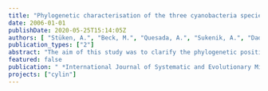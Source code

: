 ```yaml
---
title: "Phylogenetic characterisation of the three cyanobacteria species Anabaena bergii, Aphanizomenon ovalisporum and Aphanizomenon aphanizomenoides (order Nostocales)"
date: 2006-01-01
publishDate: 2020-05-25T15:14:05Z
authors: [ "Stüken, A.", "Beck, M.", "Quesada, A.", "Sukenik, A.", "Dadheech, P. K.", "Wiedner, C." ]
publication_types: ["2"]
abstract: "The aim of this study was to clarify the phylogenetic position of the three heterocystous cyanobacteria species Anabaena bergii, Aphanizomenon ovalisporum and Aphanizomenon aphanizomenoides within the order Nostocales. We determined and phylogentically analysed 16S rRNA gene and cpcBA-IGS sequences of four A. bergii, three A. ovalisporum, one A. aphanizomenoides and seven Aphanizomenon sp. strains isolated from Spain, Germany, Israel and Senegal and complemented the analyses with 2 morphometric descriptions of these strains. The phylogenetic clustering did not follow the current botanical classification. All three species clustered separately from the majority of Anabaena and Aphanizomenon strains. A. bergii and A. ovalisporum clustered close to Nodularia, whereas the position of the cluster containing the A. aphanizomenoides strain varied between the trees and the different tree constructing methods used. In addition to A. aphanizomenoides, this cluster contained the two Anabaena species A. kisseleviana and A. oumina. All three species had highly similar DNA sequences at the two fragments analysed and thus, based on evolutionary distances, might be assigned to a single species. Further, our results contradict the previously formulated suggestion that A. bergii and A. ovalisporum are 3 morphotypes of a single species. Instead, A. bergii and A. ovalisporum consistently formed separate clusters, which were less than 96.6 % similar to each other based on 16S rRNA gene sequence analysis. Our results support the idea that the taxonomy of heterocystous cyanobacteria should be revised, but also emphasize the importance of detailed morphological information when molecular data of new strains is used for taxonomy."
featured: false
publication: " *International Journal of Systematic and Evolutionary Microbiology*: 1-19"
projects: ["cylin"]
---
```


